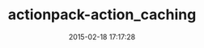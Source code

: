 ---
layout: post
title:  "actionpack-action_caching"
repo:   "rails/actionpack-action_caching"
date:   2015-02-18 17:17:28
gemurl: https://github.com/rails/actionpack-action_caching
---
